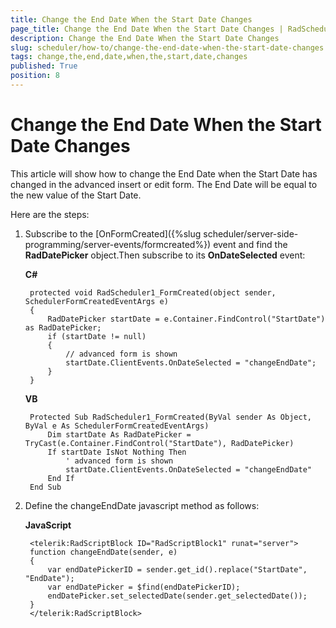 ```yaml
---
title: Change the End Date When the Start Date Changes
page_title: Change the End Date When the Start Date Changes | RadScheduler for ASP.NET AJAX Documentation
description: Change the End Date When the Start Date Changes
slug: scheduler/how-to/change-the-end-date-when-the-start-date-changes
tags: change,the,end,date,when,the,start,date,changes
published: True
position: 8
---
```


# Change the End Date When the Start Date Changes



This article will show how to change the End Date when the Start Date has changed in the advanced insert or edit form. The End Date will be equal to the new value of the Start Date.

Here are the steps:

1. Subscribe to the [OnFormCreated]({%slug scheduler/server-side-programming/server-events/formcreated%}) event and find the **RadDatePicker** object.Then subscribe to its **OnDateSelected** event:

	**C#**
	     
		protected void RadScheduler1_FormCreated(object sender, SchedulerFormCreatedEventArgs e)
		{    
			RadDatePicker startDate = e.Container.FindControl("StartDate") as RadDatePicker;    
			if (startDate != null)    
			{        
				// advanced form is shown        
				startDate.ClientEvents.OnDateSelected = "changeEndDate";    
			}
		}
				

	**VB**
	
		Protected Sub RadScheduler1_FormCreated(ByVal sender As Object, ByVal e As SchedulerFormCreatedEventArgs)
			Dim startDate As RadDatePicker = TryCast(e.Container.FindControl("StartDate"), RadDatePicker)
			If startDate IsNot Nothing Then
				' advanced form is shown  
				startDate.ClientEvents.OnDateSelected = "changeEndDate"
			End If
		End Sub
	
2. Define the changeEndDate javascript method as follows:

	**JavaScript**
	     
		<telerik:RadScriptBlock ID="RadScriptBlock1" runat="server">
		function changeEndDate(sender, e)
		{    
			var endDatePickerID = sender.get_id().replace("StartDate", "EndDate");    
			var endDatePicker = $find(endDatePickerID);    
			endDatePicker.set_selectedDate(sender.get_selectedDate());
		}
		</telerik:RadScriptBlock>
				

